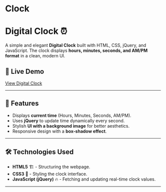 # Clock

# Digital Clock ⏰

A simple and elegant **Digital Clock** built with HTML, CSS, jQuery, and JavaScript. The clock displays **hours, minutes, seconds, and AM/PM format** in a clean, modern UI.

## 🚀 Live Demo
[View Digital Clock](https://raj85446696.github.io/Clock/)

---

## 📌 Features
- Displays **current time** (Hours, Minutes, Seconds, AM/PM).
- Uses **jQuery** to update time dynamically every second.
- Stylish **UI with a background image** for better aesthetics.
- Responsive design with a **box-shadow effect**.

---

## 🛠️ Technologies Used
- **HTML5** 🏗️ - Structuring the webpage.
- **CSS3** 🎨 - Styling the clock interface.
- **JavaScript (jQuery)** 🔥 - Fetching and updating real-time clock values.

---
